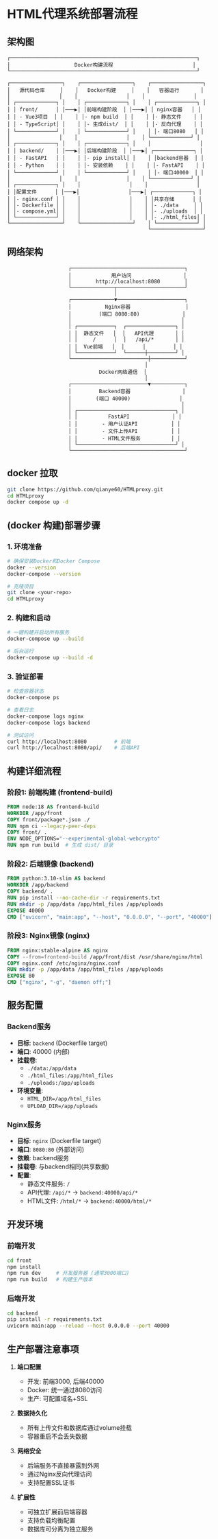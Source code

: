 # HTML代理系统部署流程

## 架构图

```
┌─────────────────────────────────────────────────────────────┐
│                     Docker构建流程                          │
└─────────────────────────────────────────────────────────────┘

┌─────────────────┐    ┌─────────────────┐    ┌─────────────────┐
│   源代码仓库     │    │   Docker构建     │    │   容器运行       │
│                │    │                │    │                │
│ ┌─────────────┐ │    │ ┌─────────────┐ │    │ ┌─────────────┐ │
│ │ front/      │ │───▶│ │前端构建阶段  │ │───▶│ │ nginx容器   │ │
│ │ - Vue3项目  │ │    │ │- npm build  │ │    │ │- 静态文件    │ │
│ │ - TypeScript│ │    │ │- 生成dist/  │ │    │ │- 反向代理    │ │
│ └─────────────┘ │    │ └─────────────┘ │    │ │- 端口8080   │ │
│                │    │                │    │ └─────────────┘ │
│ ┌─────────────┐ │    │ ┌─────────────┐ │    │                │
│ │ backend/    │ │───▶│ │后端构建阶段  │ │───▶│ ┌─────────────┐ │
│ │ - FastAPI   │ │    │ │- pip install│ │    │ │backend容器  │ │
│ │ - Python    │ │    │ │- 安装依赖    │ │    │ │- FastAPI    │ │
│ └─────────────┘ │    │ └─────────────┘ │    │ │- 端口40000  │ │
│                │    │                │    │ └─────────────┘ │
│ ┌─────────────┐ │    │                │    │                │
│ │配置文件      │ │───▶│                │───▶│ ┌─────────────┐ │
│ │- nginx.conf │ │    │                │    │ │共享存储      │ │
│ │- Dockerfile │ │    │                │    │ │- ./data     │ │
│ │- compose.yml│ │    │                │    │ │- ./uploads  │ │
│ └─────────────┘ │    │                │    │ │- ./html_files│ │
└─────────────────┘    └─────────────────┘    │ └─────────────┘ │
                                              └─────────────────┘
```

## 网络架构

```
                    ┌─────────────────────────────────────┐
                    │             用户访问                 │
                    │        http://localhost:8080        │
                    └──────────────┬──────────────────────┘
                                   │
                    ┌──────────────▼──────────────────────┐
                    │           Nginx容器                  │
                    │         (端口 8080:80)              │
                    │                                    │
                    │ ┌────────────┐  ┌────────────────┐ │
                    │ │  静态文件   │  │   API代理       │ │
                    │ │     /      │  │   /api/*       │ │
                    │ │  Vue前端   │  │      │         │ │
                    │ └────────────┘  └──────┼─────────┘ │
                    └─────────────────────────┼───────────┘
                                             │
                              Docker网络通信  │
                                             │
                    ┌─────────────────────────▼───────────┐
                    │         Backend容器                 │
                    │        (端口 40000)                │
                    │                                    │
                    │ ┌────────────────────────────────┐ │
                    │ │          FastAPI              │ │
                    │ │        - 用户认证API           │ │
                    │ │        - 文件上传API           │ │
                    │ │        - HTML文件服务          │ │
                    │ └────────────────────────────────┘ │
                    └─────────────────────────────────────┘
```
## docker 拉取
```bash
git clone https://github.com/qianye60/HTMLproxy.git
cd HTMLproxy
docker compose up -d
```

## (docker 构建)部署步骤

### 1. 环境准备
```bash
# 确保安装Docker和Docker Compose
docker --version
docker-compose --version

# 克隆项目
git clone <your-repo>
cd HTMLproxy
```

### 2. 构建和启动
```bash
# 一键构建并启动所有服务
docker-compose up --build

# 后台运行
docker-compose up --build -d
```

### 3. 验证部署
```bash
# 检查容器状态
docker-compose ps

# 查看日志
docker-compose logs nginx
docker-compose logs backend

# 测试访问
curl http://localhost:8080         # 前端
curl http://localhost:8080/api/    # 后端API
```

## 构建详细流程

### 阶段1: 前端构建 (frontend-build)
```dockerfile
FROM node:18 AS frontend-build
WORKDIR /app/front
COPY front/package*.json ./
RUN npm ci --legacy-peer-deps
COPY front/ .
ENV NODE_OPTIONS="--experimental-global-webcrypto"
RUN npm run build  # 生成 dist/ 目录
```

### 阶段2: 后端镜像 (backend)
```dockerfile
FROM python:3.10-slim AS backend
WORKDIR /app/backend
COPY backend/ .
RUN pip install --no-cache-dir -r requirements.txt
RUN mkdir -p /app/data /app/html_files /app/uploads
EXPOSE 40000
CMD ["uvicorn", "main:app", "--host", "0.0.0.0", "--port", "40000"]
```

### 阶段3: Nginx镜像 (nginx)
```dockerfile
FROM nginx:stable-alpine AS nginx
COPY --from=frontend-build /app/front/dist /usr/share/nginx/html
COPY nginx.conf /etc/nginx/nginx.conf
RUN mkdir -p /app/data /app/html_files /app/uploads
EXPOSE 80
CMD ["nginx", "-g", "daemon off;"]
```

## 服务配置

### Backend服务
- **目标**: `backend` (Dockerfile target)
- **端口**: 40000 (内部)
- **挂载卷**: 
  - `./data:/app/data`
  - `./html_files:/app/html_files`
  - `./uploads:/app/uploads`
- **环境变量**:
  - `HTML_DIR=/app/html_files`
  - `UPLOAD_DIR=/app/uploads`

### Nginx服务
- **目标**: `nginx` (Dockerfile target)
- **端口**: `8080:80` (外部访问)
- **依赖**: backend服务
- **挂载卷**: 与backend相同(共享数据)
- **配置**: 
  - 静态文件服务: `/`
  - API代理: `/api/*` → `backend:40000/api/*`
  - HTML文件: `/html/*` → `backend:40000/html/*`

## 开发环境

### 前端开发
```bash
cd front
npm install
npm run dev     # 开发服务器 (通常3000端口)
npm run build   # 构建生产版本
```

### 后端开发
```bash
cd backend
pip install -r requirements.txt
uvicorn main:app --reload --host 0.0.0.0 --port 40000
```

## 生产部署注意事项

1. **端口配置**
   - 开发: 前端3000, 后端40000
   - Docker: 统一通过8080访问
   - 生产: 可配置域名+SSL

2. **数据持久化**
   - 所有上传文件和数据库通过volume挂载
   - 容器重启不会丢失数据

3. **网络安全**
   - 后端服务不直接暴露到外网
   - 通过Nginx反向代理访问
   - 支持配置SSL证书

4. **扩展性**
   - 可独立扩展前后端容器
   - 支持负载均衡配置
   - 数据库可分离为独立服务
